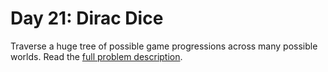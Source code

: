# Day 21: Dirac Dice

Traverse a huge tree of possible game progressions across many possible worlds. Read the [full problem description](https://adventofcode.com/2021/day/21).
